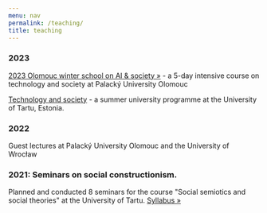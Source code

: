 ```yaml
---
menu: nav
permalink: /teaching/
title: teaching
---
```



### 2023 

[2023 Olomouc winter school on AI & society »](http://technosemiotics.com/2023-ws-ai/) - a 5-day intensive course on technology and society at Palacký University Olomouc

[Technology and society](https://ut.ee/en/content/imagining-intelligent-technologies) - a summer university programme at the University of Tartu, Estonia. 

### 2022

Guest lectures at Palacký University Olomouc and the University of Wrocław


### 2021: Seminars on social constructionism. 

Planned and conducted 8 seminars for the course "Social semiotics and social theories" at the University of Tartu. [Syllabus&nbsp;»](https://ois2.ut.ee/#/courses/FLSE.00.262/version/2b440c31-86ad-e044-483e-a710b7387e93/details)